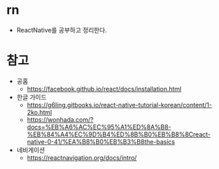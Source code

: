# rn
- ReactNative를 공부하고 정리한다.

# 참고
- 공홈
	- https://facebook.github.io/react/docs/installation.html
- 한글 가이드
	- https://g6ling.gitbooks.io/react-native-tutorial-korean/content/1-2ko.html
	- https://wonhada.com/?docs=%EB%A6%AC%EC%95%A1%ED%8A%B8-%EB%84%A4%EC%9D%B4%ED%8B%B0%EB%B8%8Creact-native-0-41/%EA%B8%B0%EB%B3%B8the-basics
- 네비게이션
	- https://reactnavigation.org/docs/intro/
